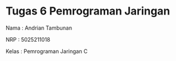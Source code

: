 # Tugas 6 Pemrograman Jaringan

Nama : Andrian Tambunan

NRP : 5025211018

Kelas : Pemrograman Jaringan C
